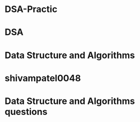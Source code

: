 # DSA-Practic
# DSA
# Data Structure and Algorithms
# shivampatel0048
# Data Structure and Algorithms questions
